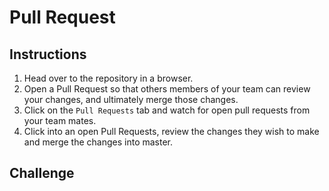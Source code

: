 # Pull Request

## Instructions

1. Head over to the repository in a browser.
2. Open a Pull Request so that others members of your team can review your changes, and ultimately merge those changes.
3. Click on the `Pull Requests` tab and watch for open pull requests from your team mates.
4. Click into an open Pull Requests, review the changes they wish to make and merge the changes into master.

## Challenge
 